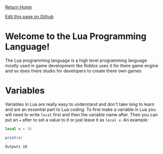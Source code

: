 [Return Home](https://mangoisbest.github.io/code-helper/)

[Edit this page on Github](https://github.com/mangoisbest/code-helper/edit/main/src/pages/Lua/Lua.md)

# Welcome to the Lua Programming Language!

The Lua programming language is a high level programming language mostly used in game development like Roblox uses it for there game 
engine and so does there studio for developers to create there own games


# Variables

Variables in Lua are really easy to understand and don't take long to learn and are an essential part to Lua coding. To first make a variable in Lua you will need to write ```local``` first and then the variable name after.
Then you can put an ```=``` after to set a value to it or just leave it as ```local x```. An example:
```lua
local x = 10

print(x)
```
`Outputs 10`

